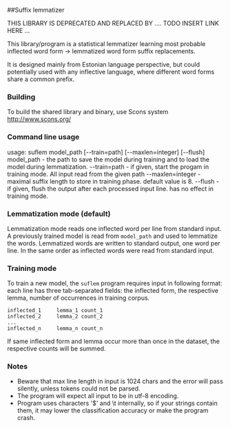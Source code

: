 ##Suffix lemmatizer

THIS LIBRARY IS DEPRECATED AND REPLACED BY .... TODO INSERT LINK HERE ...

This library/program is a statistical lemmatizer learning most probable
inflected word form -> lemmatized word form suffix replacements.

It is designed mainly from Estonian language perspective, but could potentially
used with any inflective language, where different word forms share a
common prefix.

### Building
To build the shared library and binary, use Scons
system http://www.scons.org/


### Command line usage
usage: suflem model_path [--train=path] [--maxlen=integer] [--flush]
model_path - the path to save the model during training and to load the
             model during lemmatization.
--train=path - if given, start the progam in training mode. All input read
               from the given path
--maxlen=integer - maximal suffix length to store in training phase.
                   default value is 8.
--flush    - if given, flush the output after each processed input line.
             has no effect in training mode.

### Lemmatization mode (default)
Lemmatization mode reads one inflected word per line from standard input.
A previously trained model is read from `model_path` and used to lemmatize
the words. Lemmatized words are written to standard output, one word
per line. In the same order as inflected words were read from standard
input.

### Training mode
To train a new model, the `suflem` program requires input in
following format: each line has three tab-separated fields: the inflected
form, the respective lemma, number of occurrences in training corpus.
```
inflected_1     lemma_1 count_1
inflected_2     lemma_2 count_2
...
inflected_n     lemma_n count_n
```
If same inflected form and lemma occur more than once in the dataset, the
respective counts will be summed.

### Notes
- Beware that max line length in input is 1024 chars
and the error will pass silently, unless tokens could not be parsed.
- The program will expect all input to be in utf-8 encoding.
- Program uses characters '$' and \t internally, so if your strings contain
them, it may lower the classification accuracy or make the program crash.
